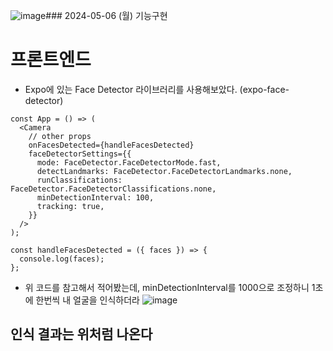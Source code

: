 ![image](https://github.com/ChaeDoll/TIL/assets/108540812/84acc7b0-fd35-4087-b7f9-806e2d4211f4)### 2024-05-06 (월) 기능구현
# 프론트엔드
- Expo에 있는 Face Detector 라이브러리를 사용해보았다. (expo-face-detector)
```
const App = () => (
  <Camera
    // other props
    onFacesDetected={handleFacesDetected}
    faceDetectorSettings={{
      mode: FaceDetector.FaceDetectorMode.fast,
      detectLandmarks: FaceDetector.FaceDetectorLandmarks.none,
      runClassifications: FaceDetector.FaceDetectorClassifications.none,
      minDetectionInterval: 100,
      tracking: true,
    }}
  />
);

const handleFacesDetected = ({ faces }) => {
  console.log(faces);
};
```
- 위 코드를 참고해서 적어봤는데, minDetectionInterval를 1000으로 조정하니 1초에 한번씩 내 얼굴을 인식하더라
![image](https://github.com/ChaeDoll/TIL/assets/108540812/c3e97e4c-3ddd-44ae-bd9d-10d49f8fc064)

인식 결과는 위처럼 나온다
- 
